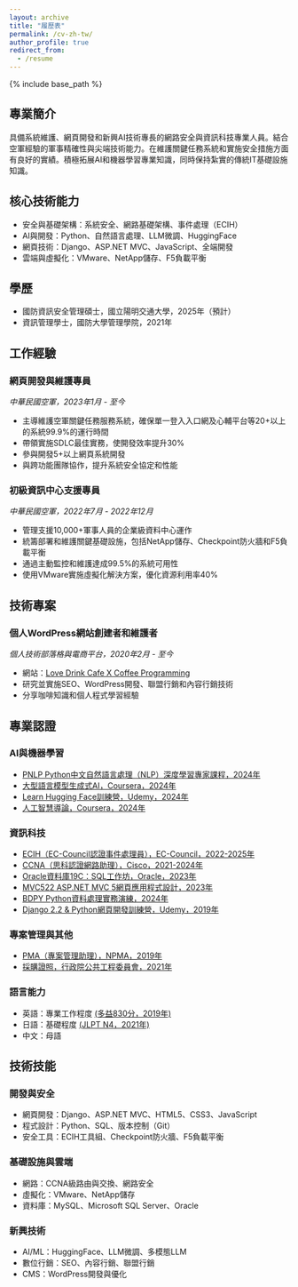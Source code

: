 ```yaml
---
layout: archive
title: "履歷表"
permalink: /cv-zh-tw/
author_profile: true
redirect_from:
  - /resume
---
```


{% include base_path %}

## 專業簡介
具備系統維護、網頁開發和新興AI技術專長的網路安全與資訊科技專業人員。結合空軍經驗的軍事精確性與尖端技術能力。在維護關鍵任務系統和實施安全措施方面有良好的實績。積極拓展AI和機器學習專業知識，同時保持紮實的傳統IT基礎設施知識。

## 核心技術能力

- 安全與基礎架構：系統安全、網路基礎架構、事件處理（ECIH）
- AI與開發：Python、自然語言處理、LLM微調、HuggingFace
- 網頁技術：Django、ASP.NET MVC、JavaScript、全端開發
- 雲端與虛擬化：VMware、NetApp儲存、F5負載平衡

## 學歷

- 國防資訊安全管理碩士，國立陽明交通大學，2025年（預計）
- 資訊管理學士，國防大學管理學院，2021年

## 工作經驗

### 網頁開發與維護專員
*中華民國空軍，2023年1月 - 至今*
- 主導維護空軍關鍵任務服務系統，確保單一登入入口網及心輔平台等20+以上的系統99.9%的運行時間
- 帶領實施SDLC最佳實務，使開發效率提升30%
- 參與開發5+以上網頁系統開發
- 與跨功能團隊協作，提升系統安全協定和性能

### 初級資訊中心支援專員
*中華民國空軍，2022年7月 - 2022年12月*
- 管理支援10,000+軍事人員的企業級資料中心運作
- 統籌部署和維護關鍵基礎設施，包括NetApp儲存、Checkpoint防火牆和F5負載平衡
- 通過主動監控和維護達成99.5%的系統可用性
- 使用VMware實施虛擬化解決方案，優化資源利用率40%

## 技術專案
### 個人WordPress網站創建者和維護者
*個人技術部落格與電商平台，2020年2月 - 至今*
- 網站：[Love Drink Cafe X Coffee Programming](https://lovedrinkcafe.com)
- 研究並實施SEO、WordPress開發、聯盟行銷和內容行銷技術
- 分享咖啡知識和個人程式學習經驗

## 專業認證

### AI與機器學習
- [PNLP Python中文自然語言處理（NLP）深度學習專家課程，2024年](https://t3764800.p.clickup-attachments.com/t3764800/bd14c453-b3c2-44ec-82e8-d3d20909200a/image.png?view=open)
- [大型語言模型生成式AI，Coursera，2024年](https://coursera.org/share/32a3342640ea17246b2a96aa6a3ff9b3)
- [Learn Hugging Face訓練營，Udemy，2024年](https://www.udemy.com/certificate/UC-673eadde-0a6b-4883-8c46-03d9804670a0/)
- [人工智慧導論，Coursera，2024年](https://coursera.org/share/f1a5c3b6f7af9e53039f5b05e20f6bdb)

### 資訊科技
- [ECIH（EC-Council認證事件處理員），EC-Council，2022-2025年](https://t3764800.p.clickup-attachments.com/t3764800/5f36874b-8dde-4b33-8c7d-cfe2ea920735/ECC5037842691.jpeg?view=open)
- [CCNA（思科認證網路助理），Cisco，2021-2024年](https://t3764800.p.clickup-attachments.com/t3764800/e9c4a176-cf25-458a-9508-340c289b63bc/Cisco%20Certifications.jpeg?view=open)
- [Oracle資料庫19C：SQL工作坊，Oracle，2023年](https://t3764800.p.clickup-attachments.com/t3764800/5b141f1b-a0d5-46ea-9440-3bb29fb1b8a9/oracle-certificate.jpg?view=open)
- [MVC522 ASP.NET MVC 5網頁應用程式設計，2023年](https://t3764800.p.clickup-attachments.com/t3764800/db5dd9fe-407c-4b1b-8ff7-4e4a322a6cde/ASP.NET%20MVC%205.jpg?view=open)
- [BDPY Python資料處理實務演練，2024年](https://t3764800.p.clickup-attachments.com/t3764800/6607a159-1640-495d-9b54-f923d66cee97/BDPY.jpg?view=open)
- [Django 2.2 & Python網頁開發訓練營，Udemy，2019年](https://www.udemy.com/certificate/UC-DK32X8UO/)

### 專案管理與其他
- [PMA（專案管理助理），NPMA，2019年](https://t3764800.p.clickup-attachments.com/t3764800/44a2f1e1-6b0e-4d39-aded-fdb486d04dc8/Screen%20Shot%202024-07-14%20at%203.11.07%20PM.png?view=open)
- [採購證照，行政院公共工程委員會，2021年](https://t3764800.p.clickup-attachments.com/t3764800/95e6babd-de9c-4cce-9aa5-7f0e2016cf09/%E6%8E%A1%E8%B3%BC%E8%AD%89%E7%85%A7.jpg?view=open)

### 語言能力
- 英語：專業工作程度 [(多益830分，2019年)](https://t3764800.p.clickup-attachments.com/t3764800/2bb2f7e6-ce9f-4d2d-ad6f-a219128ab5aa/Screen%20Shot%202024-07-14%20at%203.23.07%20PM.png?view=open)
- 日語：基礎程度 [(JLPT N4，2021年)](https://t3764800.p.clickup-attachments.com/t3764800/96d7469a-0b10-4d85-8d1a-159cb983f33c/image.png?view=open)
- 中文：母語

## 技術技能

### 開發與安全
- 網頁開發：Django、ASP.NET MVC、HTML5、CSS3、JavaScript
- 程式設計：Python、SQL、版本控制（Git）
- 安全工具：ECIH工具組、Checkpoint防火牆、F5負載平衡

### 基礎設施與雲端
- 網路：CCNA級路由與交換、網路安全
- 虛擬化：VMware、NetApp儲存
- 資料庫：MySQL、Microsoft SQL Server、Oracle

### 新興技術
- AI/ML：HuggingFace、LLM微調、多模態LLM
- 數位行銷：SEO、內容行銷、聯盟行銷
- CMS：WordPress開發與優化